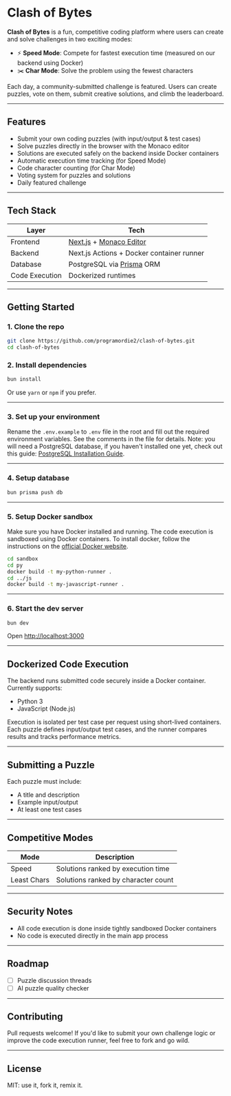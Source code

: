 # Clash of Bytes

**Clash of Bytes** is a fun, competitive coding platform where users can create and solve challenges in two exciting modes:
- ⚡ **Speed Mode**: Compete for fastest execution time (measured on our backend using Docker)
- ✂️ **Char Mode**: Solve the problem using the fewest characters

Each day, a community-submitted challenge is featured. Users can create puzzles, vote on them, submit creative solutions, and climb the leaderboard.

---

## Features

-  Submit your own coding puzzles (with input/output & test cases)
-  Solve puzzles directly in the browser with the Monaco editor
-  Solutions are executed safely on the backend inside Docker containers
-  Automatic execution time tracking (for Speed Mode)
-  Code character counting (for Char Mode)
-  Voting system for puzzles and solutions
-  Daily featured challenge

---

## Tech Stack

| Layer          | Tech                                                                                         |
| -------------- | -------------------------------------------------------------------------------------------- |
| Frontend       | [Next.js](https://nextjs.org/) + [Monaco Editor](https://microsoft.github.io/monaco-editor/) |
| Backend        | Next.js Actions + Docker container runner                                                    |
| Database       | PostgreSQL via [Prisma](https://www.prisma.io/) ORM                                          |
| Code Execution | Dockerized runtimes                                                                          |

---

## Getting Started

### 1. Clone the repo

```bash
git clone https://github.com/programordie2/clash-of-bytes.git
cd clash-of-bytes
````

### 2. Install dependencies

```bash
bun install
```

Or use `yarn` or `npm` if you prefer.

---

### 3. Set up your environment

Rename the `.env.example` to `.env` file in the root and fill out the required environment variables.
See the comments in the file for details.
Note: you will need a PostgreSQL database, if you haven't installed one yet, check out this guide: [PostgreSQL Installation Guide](https://www.w3schools.com/postgresql/postgresql_install.php).

---

### 4. Setup database

```bash
bun prisma push db
```

---

### 5. Setup Docker sandbox
Make sure you have Docker installed and running. The code execution is sandboxed using Docker containers.
To install docker, follow the instructions on the [official Docker website](https://docs.docker.com/get-docker/).

```bash
cd sandbox
cd py
docker build -t my-python-runner .
cd ../js
docker build -t my-javascript-runner .
```

---

### 6. Start the dev server

```bash
bun dev
```

Open [http://localhost:3000](http://localhost:3000)

---

## Dockerized Code Execution

The backend runs submitted code securely inside a Docker container. Currently supports:

* Python 3
* JavaScript (Node.js)

Execution is isolated per test case per request using short-lived containers. Each puzzle defines input/output test cases, and the runner compares results and tracks performance metrics.

---

## Submitting a Puzzle

Each puzzle must include:

* A title and description
* Example input/output
* At least one test cases

---

## Competitive Modes

| Mode        | Description                         |
| ----------- | ----------------------------------- |
| Speed       | Solutions ranked by execution time  |
| Least Chars | Solutions ranked by character count |

---

## Security Notes

* All code execution is done inside tightly sandboxed Docker containers
* No code is executed directly in the main app process

---

## Roadmap

* [ ] Puzzle discussion threads
* [ ] AI puzzle quality checker

---

## Contributing

Pull requests welcome! If you'd like to submit your own challenge logic or improve the code execution runner, feel free to fork and go wild.

---

## License

MIT: use it, fork it, remix it.
